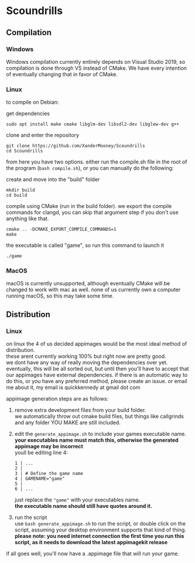 # Scoundrills

<h2>Compilation</h2>

<h3>Windows</h3>

Windows compilation currently entirely depends on Visual Studio 2019, so compilation is done through VS instead of CMake. We have every intention of eventually changing that in favor of CMake.

<h3>Linux</h3>

to compile on Debian:

get dependencies
```
sudo apt install make cmake libglm-dev libsdl2-dev libglew-dev g++
```
clone and enter the repository
```
git clone https://github.com/XanderMooney/Scoundrills
cd Scoundrills
```

from here you have two options. either run the compile.sh file in the root of the program (`bash compile.sh`), or you can manually do the following:

create and move into the "build" folder
```
mkdir build
cd build
```
compile using CMake (run in the build folder). we export the compile commands for clangd, you can skip that argument step if you don't use anything like that.
```
cmake .. -DCMAKE_EXPORT_COMPILE_COMMANDS=1
make
```
the executable is called "game", so run this command to launch it
```
./game
```

<h3>MacOS</h3>

macOS is currently unsupported, although eventually CMake will be changed to work with mac as well. none of us currently own a computer running macOS, so this may take some time.

<h2>Distribution</h2>

<h3>Linux</h3>

on linux the 4 of us decided appimages would be the most ideal method of distribution.<br>
these arent currently working 100% but right now are pretty good.<br>
we dont have any way of really moving the dependencies over yet. eventually, this will be all sorted out, but until then you'll have to accept that our appimages have external dependencies.
if there is an automatic way to do this, or you have any preferred method, please create an issue. or email me about it, my email is quickkennedy at gmail dot com

appimage generation steps are as follows:

1. remove extra development files from your build folder.<br>
    we automatically throw out cmake build files, but things like callgrinds and any folder YOU MAKE are still included.

2. edit the `generate_appimage.sh` to include your games executable name.<br>
    **your executables name must match this, otherwise the generated appimage may be incorrect**<br>
    youll be editing line 4:
    ```
    1 | ...
    2 |
    3 | # Define the game name
    4 | GAMENAME="game"
    5 | 
    6 | ...
    ```
    just replace the `"game"` with your executables name.<br>
    **the executable name should still have quotes around it.**

3. run the script<br>
    use `bash generate_appimage.sh` to run the script, or double click on the script, assuming your desktop environment supports that kind of thing.<br>
    **please note: you need internet connection the first time you run this script, as it needs to download the latest appimagekit release**

if all goes well, you'll now have a .appimage file that will run your game.